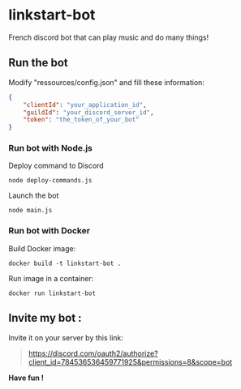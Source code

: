 # linkstart-bot
French discord bot that can play music and do many things!

## Run the bot
Modify "ressources/config.json" and fill these information:
```json
{
    "clientId": "your_application_id",
    "guildId": "your_discord_server_id",
    "token": "the_token_of_your_bot"
}
```

### Run bot with Node.js
Deploy command to Discord
```
node deploy-commands.js
```
Launch the bot
```
node main.js
```

### Run bot with Docker
Build Docker image:
```
docker build -t linkstart-bot .
```

Run image in a container:
```
docker run linkstart-bot
```
    
## Invite my bot : 
Invite it on your server by this link: 
>https://discord.com/oauth2/authorize?client_id=784536536459771925&permissions=8&scope=bot

**Have fun !**
